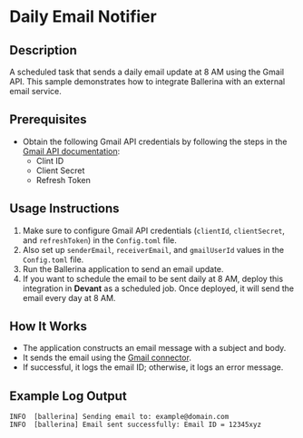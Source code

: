 # Daily Email Notifier

## Description

A scheduled task that sends a daily email update at 8 AM using the Gmail API. This sample demonstrates how to integrate
Ballerina with an external email service.

## Prerequisites

- Obtain the following Gmail API credentials by following the steps in the [Gmail API documentation](https://developers.google.com/gmail/api/guides):
    - Clint ID
    - Client Secret
    - Refresh Token

## Usage Instructions

1. Make sure to configure Gmail API credentials (`clientId`, `clientSecret`, and `refreshToken`) in the `Config.toml` file.
2. Also set up `senderEmail`, `receiverEmail`, and `gmailUserId` values in the `Config.toml` file.
3. Run the Ballerina application to send an email update.
4. If you want to schedule the email to be sent daily at 8 AM, deploy this integration in **Devant** as a scheduled job.
   Once deployed, it will send the email every day at 8 AM.

## How It Works

- The application constructs an email message with a subject and body.
- It sends the email using the [Gmail connector](https://central.ballerina.io/ballerinax/googleapis.gmail/latest).
- If successful, it logs the email ID; otherwise, it logs an error message.

## Example Log Output

```
INFO  [ballerina] Sending email to: example@domain.com
INFO  [ballerina] Email sent successfully: Email ID = 12345xyz
```
